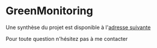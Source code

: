 # GreenMonitoring

Une synthèse du projet est disponible à l'[adresse suivante](http://www.wires.fr/recaps/green-monitoring.pdf)

Pour toute question n\'hésitez pas à me contacter